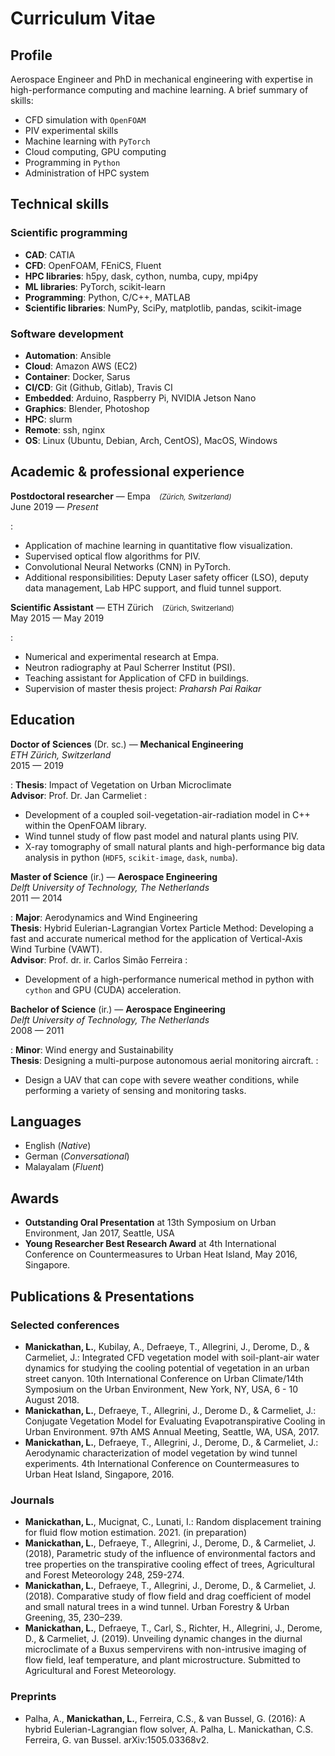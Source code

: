# Curriculum Vitae

## Profile

Aerospace Engineer and PhD in mechanical engineering with expertise in high-performance computing and machine learning. A brief summary of skills:

 * CFD simulation with `OpenFOAM`
 * PIV experimental skills
 * Machine learning with `PyTorch`
 * Cloud computing, GPU computing
 * Programming in `Python`
 * Administration of HPC system


## Technical skills

### Scientific programming

 * **CAD**: CATIA
 * **CFD**: OpenFOAM, FEniCS, Fluent
 * **HPC libraries**: h5py, dask, cython, numba, cupy, mpi4py
 * **ML libraries**: PyTorch, scikit-learn
 * **Programming**: Python, C/C++, MATLAB
 * **Scientific libraries**: NumPy, SciPy, matplotlib, pandas, scikit-image

### Software development

 * **Automation**: Ansible
 * **Cloud**: Amazon AWS (EC2)
 * **Container**: Docker, Sarus
 * **CI/CD**: Git (Github, Gitlab), Travis CI
 * **Embedded**: Arduino, Raspberry Pi, NVIDIA Jetson Nano
 * **Graphics**: Blender, Photoshop
 * **HPC**: slurm
 * **Remote**: ssh, nginx
 * **OS**: Linux (Ubuntu, Debian, Arch, CentOS), MacOS, Windows

## Academic & professional experience

**Postdoctoral researcher** — Empa&emsp;<small>*(Z&uuml;rich, Switzerland)*</small><br>
June 2019 — *Present* 

: 
  * Application of machine learning in quantitative flow visualization.
  * Supervised optical flow algorithms for PIV.
  * Convolutional Neural Networks (CNN) in PyTorch.
  * Additional responsibilities: Deputy Laser safety officer (LSO), deputy data management, Lab HPC support, and fluid tunnel support.

**Scientific Assistant** — ETH Z&uuml;rich&emsp;<small>(Z&uuml;rich, Switzerland)</small><br>
May 2015 — May 2019<br>

: 
  * Numerical and experimental research at Empa.
  * Neutron radiography at Paul Scherrer Institut (PSI).
  * Teaching assistant for Application of CFD in buildings.
  * Supervision of master thesis project: *Praharsh Pai Raikar*
  
## Education

**Doctor of Sciences** (Dr. sc.) — **Mechanical Engineering**<br>
*ETH Z&uuml;rich, Switzerland*<br>
2015 — 2019

: 
  **Thesis**: Impact of Vegetation on Urban Microclimate<br>
  **Advisor**: Prof. Dr. Jan Carmeliet
: 
  * Development of a coupled soil-vegetation-air-radiation model in C++ within the OpenFOAM library.
  * Wind tunnel study of flow past model and natural plants using PIV.
  * X-ray tomography of small natural plants and high-performance big data analysis in python (`HDF5`, `scikit-image`, `dask`, `numba`).


**Master of Science** (ir.) — **Aerospace Engineering**<br>
*Delft University of Technology, The Netherlands*<br>
2011 — 2014

: 
  **Major**: Aerodynamics and Wind Engineering<br>
  **Thesis**: Hybrid Eulerian-Lagrangian Vortex Particle Method: Developing a fast and accurate numerical method for the application of Vertical-Axis Wind Turbine (VAWT). <br>
  **Advisor**: Prof. dr. ir. Carlos Sim&atilde;o Ferreira
: 
  * Development of a high-performance numerical method in python with `cython` and GPU (CUDA) acceleration.

**Bachelor of Science** (ir.) — **Aerospace Engineering**<br>
*Delft University of Technology, The Netherlands*<br>
2008 — 2011

: 
  **Minor**: Wind energy and Sustainability<br>
  **Thesis**: Designing a multi-purpose autonomous aerial monitoring aircraft.
: 
  * Design a UAV that can cope with severe weather conditions, while performing a variety of sensing and monitoring tasks.

## Languages

* English (*Native*)
* German (*Conversational*)
* Malayalam (*Fluent*)

## Awards

* **Outstanding Oral Presentation** at 13th Symposium on Urban Environment, Jan 2017, Seattle, USA
* **Young Researcher Best Research Award** at 4th International Conference on Countermeasures to Urban Heat Island, May 2016, Singapore.

## Publications & Presentations

### Selected conferences

* **Manickathan, L.**, Kubilay, A., Defraeye, T., Allegrini, J., Derome, D., & Carmeliet, J.: Integrated CFD vegetation model with soil-plant-air water dynamics for studying the cooling potential of vegetation in an urban street canyon. 10th International Conference on Urban Climate/14th Symposium on the Urban Environment, New York, NY, USA, 6 - 10 August 2018.
* **Manickathan, L.**, Defraeye, T., Allegrini, J., Derome D., & Carmeliet, J.: Conjugate Vegetation Model for Evaluating Evapotranspirative Cooling in Urban Environment. 97th AMS Annual Meeting, Seattle, WA, USA, 2017.
* **Manickathan, L.**, Defraeye, T., Allegrini, J., Derome, D., & Carmeliet, J.: Aerodynamic characterization of model vegetation by wind tunnel experiments. 4th International Conference on Countermeasures to Urban Heat Island, Singapore, 2016.

### Journals

* **Manickathan, L.**, Mucignat, C., Lunati, I.: Random displacement training for fluid flow motion estimation. 2021. (in preparation)
* **Manickathan, L.**, Defraeye, T., Allegrini, J., Derome, D., & Carmeliet, J. (2018), Parametric study of the influence of environmental factors and tree properties on the transpirative cooling effect of trees, Agricultural and Forest Meteorology 248, 259-274.
* **Manickathan, L.**, Defraeye, T., Allegrini, J., Derome, D., & Carmeliet, J. (2018). Comparative study of flow field and drag coefficient of model and small natural trees in a wind tunnel. Urban Forestry & Urban Greening, 35, 230–239.
* **Manickathan, L.**, Defraeye, T., Carl, S., Richter, H., Allegrini, J., Derome, D., & Carmeliet, J. (2019). Unveiling dynamic changes in the diurnal microclimate of a Buxus sempervirens with non-intrusive imaging of flow field, leaf temperature, and plant microstructure. Submitted to Agricultural and Forest Meteorology.

### Preprints

* Palha, A., **Manickathan, L.**, Ferreira, C.S., & van Bussel, G. (2016): A hybrid Eulerian-Lagrangian flow solver, A. Palha, L. Manickathan, C.S. Ferreira, G. van Bussel. arXiv:1505.03368v2.
